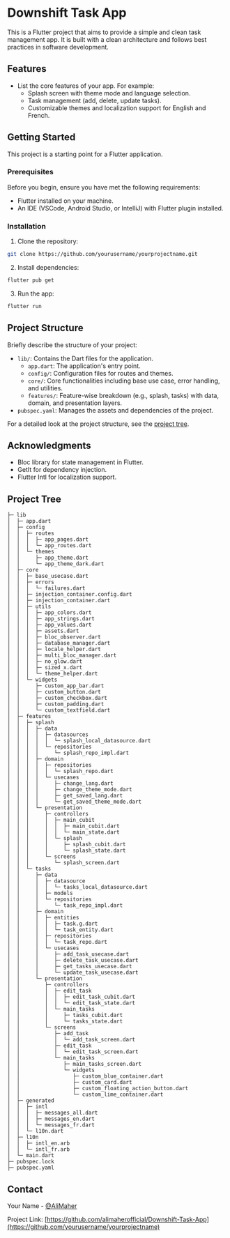 # Downshift Task App

<!-- > A brief description of your app. -->
This is a Flutter project that aims to provide a simple and clean task management app. It is built with a clean architecture and follows best practices in software development.

## Features

- List the core features of your app. For example:
  - Splash screen with theme mode and language selection.
  - Task management (add, delete, update tasks).
  - Customizable themes and localization support for English and French.

## Getting Started

This project is a starting point for a Flutter application.

### Prerequisites

Before you begin, ensure you have met the following requirements:
- Flutter installed on your machine.
- An IDE (VSCode, Android Studio, or IntelliJ) with Flutter plugin installed.

### Installation

1. Clone the repository:
```bash
git clone https://github.com/yourusername/yourprojectname.git
```


2. Install dependencies:
```bash
flutter pub get
```

3. Run the app:
```bash
flutter run
```

## Project Structure

Briefly describe the structure of your project:

- `lib/`: Contains the Dart files for the application.
  - `app.dart`: The application's entry point.
  - `config/`: Configuration files for routes and themes.
  - `core/`: Core functionalities including base use case, error handling, and utilities.
  - `features/`: Feature-wise breakdown (e.g., splash, tasks) with data, domain, and presentation layers.
- `pubspec.yaml`: Manages the assets and dependencies of the project.

For a detailed look at the project structure, see the [project tree](#project-tree).

## Acknowledgments

- Bloc library for state management in Flutter.
- GetIt for dependency injection.
- Flutter Intl for localization support.

## Project Tree

```
├─ lib
│  ├─ app.dart
│  ├─ config
│  │  ├─ routes
│  │  │  ├─ app_pages.dart
│  │  │  └─ app_routes.dart
│  │  └─ themes
│  │     ├─ app_theme.dart
│  │     └─ app_theme_dark.dart
│  ├─ core
│  │  ├─ base_usecase.dart
│  │  ├─ errors
│  │  │  └─ failures.dart
│  │  ├─ injection_container.config.dart
│  │  ├─ injection_container.dart
│  │  ├─ utils
│  │  │  ├─ app_colors.dart
│  │  │  ├─ app_strings.dart
│  │  │  ├─ app_values.dart
│  │  │  ├─ assets.dart
│  │  │  ├─ bloc_observer.dart
│  │  │  ├─ database_manager.dart
│  │  │  ├─ locale_helper.dart
│  │  │  ├─ multi_bloc_manager.dart
│  │  │  ├─ no_glow.dart
│  │  │  ├─ sized_x.dart
│  │  │  └─ theme_helper.dart
│  │  └─ widgets
│  │     ├─ custom_app_bar.dart
│  │     ├─ custom_button.dart
│  │     ├─ custom_checkbox.dart
│  │     ├─ custom_padding.dart
│  │     └─ custom_textfield.dart
│  ├─ features
│  │  ├─ splash
│  │  │  ├─ data
│  │  │  │  ├─ datasources
│  │  │  │  │  └─ splash_local_datasource.dart
│  │  │  │  └─ repositories
│  │  │  │     └─ splash_repo_impl.dart
│  │  │  ├─ domain
│  │  │  │  ├─ repositories
│  │  │  │  │  └─ splash_repo.dart
│  │  │  │  └─ usecases
│  │  │  │     ├─ change_lang.dart
│  │  │  │     ├─ change_theme_mode.dart
│  │  │  │     ├─ get_saved_lang.dart
│  │  │  │     └─ get_saved_theme_mode.dart
│  │  │  └─ presentation
│  │  │     ├─ controllers
│  │  │     │  ├─ main_cubit
│  │  │     │  │  ├─ main_cubit.dart
│  │  │     │  │  └─ main_state.dart
│  │  │     │  └─ splash
│  │  │     │     ├─ splash_cubit.dart
│  │  │     │     └─ splash_state.dart
│  │  │     └─ screens
│  │  │        └─ splash_screen.dart
│  │  └─ tasks
│  │     ├─ data
│  │     │  ├─ datasource
│  │     │  │  └─ tasks_local_datasource.dart
│  │     │  ├─ models
│  │     │  └─ repositories
│  │     │     └─ task_repo_impl.dart
│  │     ├─ domain
│  │     │  ├─ entities
│  │     │  │  ├─ task.g.dart
│  │     │  │  └─ task_entity.dart
│  │     │  ├─ repositories
│  │     │  │  └─ task_repo.dart
│  │     │  └─ usecases
│  │     │     ├─ add_task_usecase.dart
│  │     │     ├─ delete_task_usecase.dart
│  │     │     ├─ get_tasks_usecase.dart
│  │     │     └─ update_task_usecase.dart
│  │     └─ presentation
│  │        ├─ controllers
│  │        │  ├─ edit_task
│  │        │  │  ├─ edit_task_cubit.dart
│  │        │  │  └─ edit_task_state.dart
│  │        │  └─ main_tasks
│  │        │     ├─ tasks_cubit.dart
│  │        │     └─ tasks_state.dart
│  │        └─ screens
│  │           ├─ add_task
│  │           │  └─ add_task_screen.dart
│  │           ├─ edit_task
│  │           │  └─ edit_task_screen.dart
│  │           └─ main_tasks
│  │              ├─ main_tasks_screen.dart
│  │              └─ widgets
│  │                 ├─ custom_blue_container.dart
│  │                 ├─ custom_card.dart
│  │                 ├─ custom_floating_action_button.dart
│  │                 └─ custom_lime_container.dart
│  ├─ generated
│  │  ├─ intl
│  │  │  ├─ messages_all.dart
│  │  │  ├─ messages_en.dart
│  │  │  └─ messages_fr.dart
│  │  └─ l10n.dart
│  ├─ l10n
│  │  ├─ intl_en.arb
│  │  └─ intl_fr.arb
│  └─ main.dart
├─ pubspec.lock
├─ pubspec.yaml
```

## Contact

Your Name - [@AliMaher](https://www.linkedin.com/in/ali-maher-t/)

Project Link: [https://github.com/alimaherofficial/Downshift-Task-App](https://github.com/yourusername/yourprojectname)
